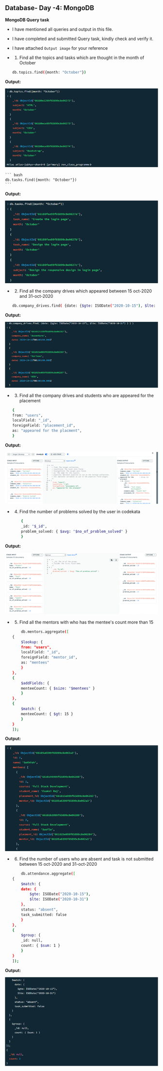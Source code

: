  ## Database- Day -4: MongoDB   

**MongoDB Query task**   

 - I have mentioned all queries and output in this file.

 - I have completed and submitted Query task, kindly check and verify it.   

 - I have attached `Output image` for your reference  

 - 1. Find all the topics and tasks which are thought in the month of October

    ``` bash
    db.topics.find({month: "October"})
    ```
    
**Output:**

 ![output image](Output/1.1.PNG)

    ``` bash
    db.tasks.find({month: "October"})
    ```

**Output:**

 ![output image](Output/1.2.PNG)

 - 2. Find all the company drives which appeared between 15 oct-2020 and 31-oct-2020

    ``` bash
    db.company_drives.find( {date: {$gte: ISODate("2020-10-15"), $lte: ISODate("2020-10-31") } } )
    ```
**Output:**

 ![output image](Output/2.PNG)

 - 3. Find all the company drives and students who are appeared for the placement

    ``` bash
    {
    from: "users",
    localField: "_id",
    foreignField: "placement_id",
    as: "appeared for the placment",
    }
    ```
**Output:**

 ![output image](Output/3.PNG)

 - 4. Find the number of problems solved by the user in codekata

    ``` bash
        {
        _id: "$_id",
        problem_solved: { $avg: "$no_of_problem_solved" }
        }
    ```
**Output:**

 ![output image](Output/4.PNG)

 - 5. Find all the mentors with who has the mentee's count more than 15

    ``` bash
        db.mentors.aggregate([
    {
        $lookup: {
        from: "users",
        localField: "_id",
        foreignField: "mentor_id",
        as: "mentees"
        }
    },
    {
        $addFields: {
        menteeCount: { $size: "$mentees" }
        }
    },
    {
        $match: {
        menteeCount: { $gt: 15 }
        }
    }
    ]);
    ```
**Output:**

 ![output image](Output/5.PNG)

 - 6. Find the number of users who are absent and task is not submitted  between 15 oct-2020 and 31-oct-2020

    ``` bash
        db.attendance.aggregate([
    {
        $match: {
        date: {
            $gte: ISODate("2020-10-15"),
            $lte: ISODate("2020-10-31")
        },
        status: "absent",
        task_submitted: false
        }
    },
    {
        $group: {
        _id: null,
        count: { $sum: 1 }
        }
    }
    ]);
    ```
**Output:**

 ![output image](Output/6.PNG)
